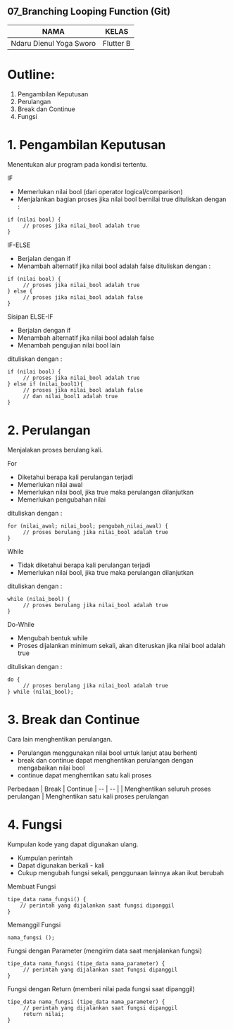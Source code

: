 ## 07_Branching Looping Function (Git)

| NAMA |  KELAS
|--|--|
| Ndaru Dienul Yoga Sworo  |  Flutter B

# Outline:
1. Pengambilan Keputusan
2. Perulangan
3. Break dan Continue
4. Fungsi

# 1. Pengambilan Keputusan

Menentukan alur program pada kondisi tertentu.

IF
- Memerlukan nilai bool (dari operator logical/comparison)
- Menjalankan bagian proses jika nilai bool bernilai true
dituliskan dengan :
```
if (nilai bool) {
     // proses jika nilai_bool adalah true
}
```

IF-ELSE
- Berjalan dengan if
- Menambah alternatif jika nilai bool adalah false
dituliskan dengan :
```
if (nilai bool) {
     // proses jika nilai_bool adalah true
} else {
     // proses jika nilai_bool adalah false
}
```

Sisipan ELSE-IF
- Berjalan dengan if
- Menambah alternatif jika nilai bool adalah false
- Menambah pengujian nilai bool lain

dituliskan dengan :
```
if (nilai bool) {
     // proses jika nilai_bool adalah true
} else if (nilai_bool1){
     // proses jika nilai_bool adalah false
     // dan nilai_bool1 adalah true
}
```

# 2. Perulangan

Menjalakan proses berulang kali.

For
- Diketahui berapa kali perulangan terjadi
- Memerlukan nilai awal
- Memerlukan nilai bool, jika true maka perulangan dilanjutkan
- Memerlukan pengubahan nilai

dituliskan dengan :
```
for (nilai_awal; nilai_bool; pengubah_nilai_awal) {
     // proses berulang jika nilai_bool adalah true
}
```

While
- Tidak diketahui berapa kali perulangan terjadi
- Memerlukan nilai bool, jika true maka perulangan dilanjutkan

dituliskan dengan :
```
while (nilai_bool) {
     // proses berulang jika nilai_bool adalah true
}
```

Do-While
- Mengubah bentuk while
- Proses dijalankan minimum sekali, akan diteruskan jika nilai bool adalah true

dituliskan dengan :
```
do {
     // proses berulang jika nilai_bool adalah true
} while (nilai_bool);
```

# 3. Break dan Continue

Cara lain menghentikan perulangan.

- Perulangan menggunakan nilai bool untuk lanjut atau berhenti
- break dan continue dapat menghentikan perulangan dengan mengabaikan nilai bool
- continue dapat menghentikan satu kali proses

Perbedaan
| Break | Continue
| -- | -- |
| Menghentikan seluruh proses perulangan | Menghentikan satu kali proses perulangan



# 4. Fungsi

Kumpulan kode yang dapat digunakan ulang.
 - Kumpulan perintah
 - Dapat digunakan berkali - kali
 - Cukup mengubah fungsi sekali, penggunaan lainnya akan ikut berubah

 Membuat Fungsi
 ```
 tipe_data nama_fungsi() {
     // perintah yang dijalankan saat fungsi dipanggil
 }
```

Memanggil Fungsi
```
nama_fungsi ();
```

Fungsi dengan Parameter (mengirim data saat menjalankan fungsi)
```
tipe_data nama_fungsi (tipe_data nama_parameter) {
     // perintah yang dijalankan saat fungsi dipanggil
}
```

Fungsi dengan Return (memberi nilai pada fungsi saat dipanggil)
```
tipe_data nama_fungsi (tipe_data nama_parameter) {
     // perintah yang dijalankan saat fungsi dipanggil
     return nilai;
}
```